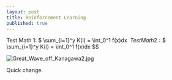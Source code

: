 ```yaml
---
layout: post
title: Reinforcement Learning
published: true
---
```


Test Math 1: $ \sum_{i=1}^y K(i) = \int_0^1 f(x)dx $\
Test Math 2: \$$ \sum_{i=1}^y K(i) = \int_0^1 f(x)dx $$

![Great_Wave_off_Kanagawa2.jpg]({{site.baseurl}}/images/Great_Wave_off_Kanagawa2.jpg)

Quick change.
